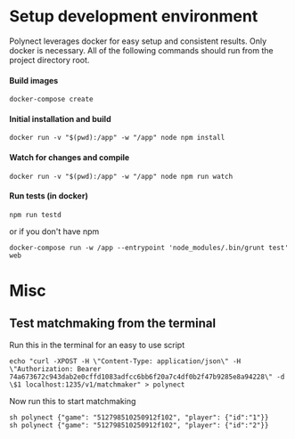 







# Setup development environment

Polynect leverages docker for easy setup and consistent results. Only docker is necessary. All of the following commands should run from the project directory root. 


#### Build images
	docker-compose create

#### Initial installation and build
	docker run -v "$(pwd):/app" -w "/app" node npm install


#### Watch for changes and compile 
	docker run -v "$(pwd):/app" -w "/app" node npm run watch


#### Run tests (in docker)
	npm run testd

or if you don't have npm

	docker-compose run -w /app --entrypoint 'node_modules/.bin/grunt test' web
 


# Misc

## Test matchmaking from the terminal

Run this in the terminal for an easy to use script

	echo "curl -XPOST -H \"Content-Type: application/json\" -H \"Authorization: Bearer 74a673672c943dab2e0cffd1083adfcc6bb6f20a7c4df0b2f47b9285e8a94228\" -d \$1 localhost:1235/v1/matchmaker" > polynect

Now run this to start matchmaking 

	sh polynect {"game": "512798510250912f102", "player": {"id":"1"}}
	sh polynect {"game": "512798510250912f102", "player": {"id":"2"}}